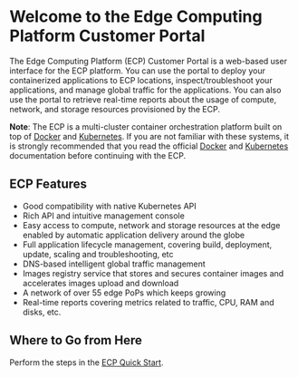 # Welcome to the Edge Computing Platform Customer Portal

The Edge Computing Platform (ECP) Customer Portal is a web-based user interface for the ECP platform. You can use the portal to deploy your containerized applications to ECP locations, inspect/troubleshoot your applications, and manage global traffic for the applications. You can also use the portal to retrieve real-time reports about the usage of compute, network, and storage resources provisioned by the ECP.

**Note**: The ECP is a multi-cluster container orchestration platform built on top of [Docker](<https://www.docker.com/>) and [Kubernetes](<https://kubernetes.io/>). If you are not familiar with these systems, it is strongly recommended that you read the official [Docker](<https://docs.docker.com/>) and [Kubernetes](<https://kubernetes.io/docs/home/>) documentation before continuing with the ECP.

## ECP Features

- Good compatibility with native Kubernetes API
- Rich API and intuitive management console
- Easy access to compute, network and storage resources at the edge enabled by automatic application delivery around the globe
- Full application lifecycle management, covering build, deployment, update, scaling and troubleshooting, etc
- DNS-based intelligent global traffic management
- Images registry service that stores and secures container images and accelerates images upload and download
- A network of over 55 edge PoPs which keeps growing
- Real-time reports covering metrics related to traffic, CPU, RAM and disks, etc.

## Where to Go from Here

Perform the steps in the [ECP Quick Start](</docs/getting-started.md>).


